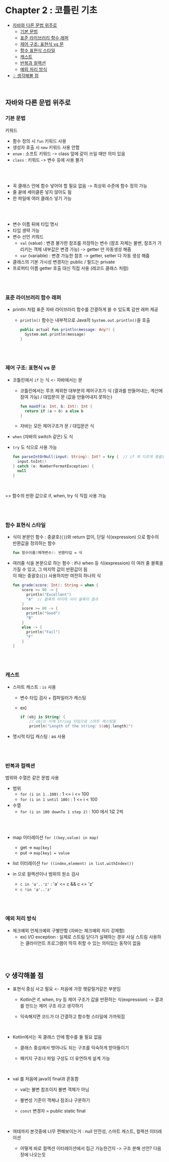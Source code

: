 # Chapter 2 : 코틀린 기초

- [자바와 다른 문법 위주로](#자바와-다른-문법-위주로)
  - [기본 문법](#기본-문법)
  - [표준 라이브러리 함수 래퍼](#표준-라이브러리-함수-래퍼)
  - [제어 구조: 표현식 vs 문](#제어-구조-표현식-vs-문)
  - [함수 표현식 스타일](#함수-표현식-스타일)
  - [캐스트](#캐스트)
  - [반복과 컬렉션](#반복과-컬렉션)
  - [예외 처리 방식](#예외-처리-방식)
- [💡 생각해볼 점](#-생각해볼-점)

<br/>

## 자바와 다른 문법 위주로
### 기본 문법
키워드
- 함수 정의 시 `fun` 키워드 사용
- 생성자 호출 시 `new` 키워드 사용 안함
- `enum` : 소프트 키워드 -> class 앞에 같이 쓰일 때만 의미 있음
- `class` : 키워드 -> 변수 등에 사용 불가

<br/><br/>

- 꼭 클래스 안에 함수 넣어야 할 필요 없음 -> 최상위 수준에 함수 정의 가능
- 줄 끝에 세미클론 넣지 않아도 됨
- 한 파일에 여러 클래스 넣기 가능

<br/><br/>

- 변수 이름 뒤에 타입 명시
- 타입 생략 가능
- 변수 선언 키워드
  - `val` (value) : 변경 불가한 참조를 저장하는 변수 (챰조 자체는 불변, 참조가 가리키는 객체 내부값은 변경 가능) -> getter 만 자동생성 해줌
  - `var` (variable) : 변경 가능한 참조 -> getter, setter 다 자동 생성 해줌
- 클래스의 기본 가시성 변경자는 public / 필드는 private
- 프로퍼티 이름 getter 호출 대신 직접 사용 (레코드 클래스 처럼)

<br/><br/>

### 표준 라이브러리 함수 래퍼
- println 처럼 표준 자바 라이브러리 함수를 간결하게 쓸 수 있도록 감싼 래퍼 제공
  - `println()` 함수는 내부적으로 Java의 `System.out.println()`을 호출   

    ```kotlin
    public actual fun println(message: Any?) {
      System.out.println(message)
    }
    ```

<br/><br/>

### 제어 구조: 표현식 vs 문
- 코틀린에서 `if` 는 식 <- 자바에서는 문
  - 코틀린에서는 루프 제외한 대부분의 제어구조가 식 (결과를 만들어내는, 계산에 참여 가능) / 대입문이 문 (값을 만들어내지 못하는)
    
    ```kotlin
    fun maxOf(a: Int, b: Int): Int {
      return if (a > b) a else b
    }
    ```

  - 자바는 모든 제어구조가 문 / 대입문은 식
- `when` (자바의 switch 같은) 도 식
- `try` 도 식으로 사용 가능
  
  ```kotlin
  fun parseIntOrNull(input: String): Int? = try {  // if 와 다르게 중괄호 필수, 항상 블록 구조
    input.toInt()
  } catch (e: NumberFormatException) {
    null
  }
  ```
<br/>

=> 함수의 반환 값으로 if, when, try 식 직접 사용 가능   

<br/><br/>

### 함수 표현식 스타일
- 식이 본문인 함수 : 중괄호(`{}`)와 return 없이, 단일 식(expression) 으로 함수의 반환값을 정의하는 함수

  ```kotlin
  fun 함수이름(매개변수): 반환타입 = 식
  ```

- 여러줄 식을 본문으로 하는 함수 : if나 when 등 식(expression) 이 여러 줄 블록을 가질 수 있고, 그 마지막 값이 반환값이 됨    
  이 때는 중괄호(`{}`) 사용하지만 여전히 하나의 식 

  ```kotlin
  fun grade(score: Int): String = when {
      score >= 90 -> {
        println("Excellent")
        "A"  // 블록의 마지막 식이 블록의 결과 
      }
      score >= 80 -> {
        println("Good")
        "B"
      }
      else -> {
        println("Fail")
        "F"
      }
  }
  ```

<br/><br/>

### 캐스트

- 스마트 캐스트 : `is` 사용
  - 변수 타입 검사 + 컴파일러가 캐스팅
  - ex)

    ```kotlin
    if (obj is String) {
        // obj는 이제 String 타입으로 스마트 캐스팅됨
        println("Length of the string: ${obj.length}")
    ```
- 명시적 타입 캐스팅 : as 사용
  
<br/><br/>

### 반복과 컬렉션

범위와 수열은 같은 문법 사용
- 범위
  - `for (i in 1..100)` : 1 <= i <= 100
  - `for (i in 1 until 100)` : 1 <= i < 100
- 수열
  - `for (i in 100 downTo 1 step 2)` : 100 에서 1로 2씩
  
<br/><br/>

- map 이터레이션 `for ((key,value) in map)`
  - get -> `map[key]`
  - put -> `map[key] = value`

- list 이터레이션 `for ((index,element) in list.withIndex())`
- in 으로 컬렉션이나 범위의 원소 검사
  - `c in 'a'..'z'` : 'a' <= c && c <= 'z'
  - `c !in 'a'..'z'`

<br/><br/>

### 예외 처리 방식
- 체크예외 언체크예외 구별안함 (자바는 체크예외 처리 강제함)
  - ex) I/O exception : 실제로 스트림 닫다가 실패하는 경우 사실 스트림 사용하는 클라이언트 프로그램이 딱히 취할 수 있는 의미있는 동작이 없음 

<br/><br/>

## 💡 생각해볼 점
- 표현식 중심 사고 필요 <- 처음에 가장 헷갈릴거같은 부분임

  - Kotlin은 if, when, try 등 제어 구조가 값을 반환하는 식(expression) -> 결과를 만드는 제어 구조 라고 생각하기

  - 익숙해지면 코드가 더 간결하고 함수형 스타일에 가까워짐

<br/>

- Kotlin에서는 꼭 클래스 안에 함수를 둘 필요 없음   

  - 클래스 중심에서 벗어나도 되는 구조를 익숙하게 받아들이기

  - 패키지 구조나 파일 구성도 더 유연하게 설계 가능

<br/>

- val 를 처음에 java의 final과 혼동함

  - val는 불변 참조이지 불변 객체가 아님

  - 불변성 기준이 객체냐 참조냐 구분하기

  - `const` 변경자 = public static final

<br/>

- 여태까지 본것중에 너무 편해보이는거 : null 안전성, 스마트 캐스트, 컬렉션 이터레이션

  - 어떻게 바로 컬렉션 이터레이션에서 접근 가능한건지 -> 구조 분해 선언? 다음 장에 나오는듯

<br/>

